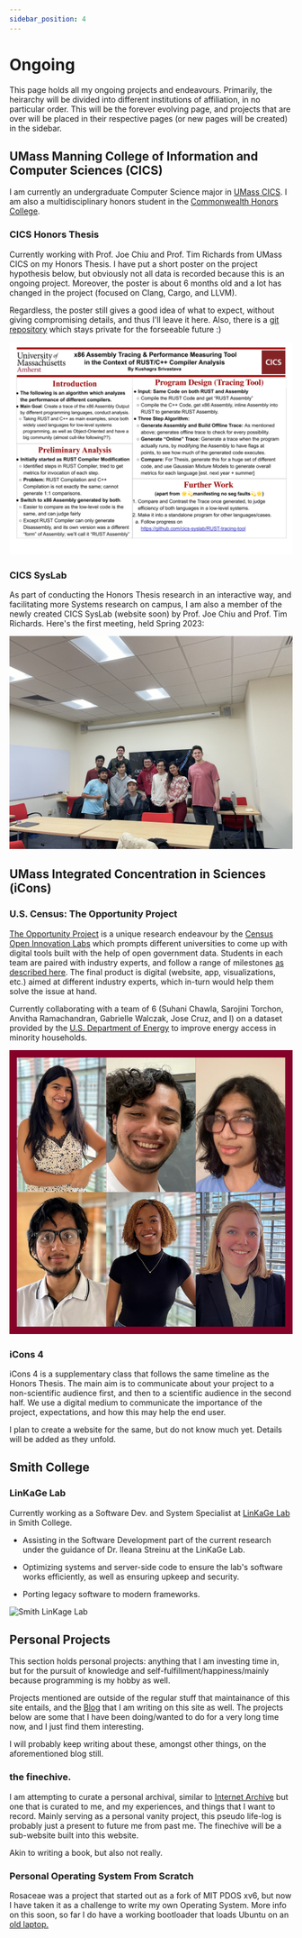 ```yaml
---
sidebar_position: 4
---
```


# Ongoing

This page holds all my ongoing projects and endeavours. Primarily, the heirarchy will be divided into different institutions of affiliation, in no particular order. This will be the forever evolving page, and projects that are over will be placed in their respective pages (or new pages will be created) in the sidebar.

## UMass Manning College of Information and Computer Sciences (CICS)

I am currently an undergraduate Computer Science major in [UMass CICS](https://cics.umass.edu). I am also a multidisciplinary honors student in the [Commonwealth Honors College](https://www.umass.edu/honors/).

### CICS Honors Thesis

Currently working with Prof. Joe Chiu and Prof. Tim Richards from UMass CICS on my Honors Thesis. I have put a short poster on the project hypothesis below, but obviously not all data is recorded because this is an ongoing project. Moreover, the poster is about 6 months old and a lot has changed in the project (focused on Clang, Cargo, and LLVM). 

Regardless, the poster still gives a good idea of what to expect, without giving compromising details, and thus I'll leave it here. Also, there is a [git repository](https://github.com/cics-syslab/RUST-tracing-tool) which stays private for the forseeable future :)

![Poster](./assets/SysLab.png)

### CICS SysLab

As part of conducting the Honors Thesis research in an interactive way, and facilitating more Systems research on campus, I am also a member of the newly created CICS SysLab (website soon) by Prof. Joe Chiu and Prof. Tim Richards. Here's the first meeting, held Spring 2023:

![SysLab](./assets/syslab-all.jpg)

## UMass Integrated Concentration in Sciences (iCons)

### U.S. Census: The Opportunity Project

[The Opportunity Project](https://opportunity.census.gov/) is a unique research endeavour by the [Census Open Innovation Labs](https://coil.census.gov/) which prompts different universities to come up with digital tools built with the help of open government data. Students in each team are paired with industry experts, and follow a range of milestones [as described here](https://opportunity.census.gov/our-process/). The final product is digital (website, app, visualizations, etc.) aimed at different industry experts, which in-turn would help them solve the issue at hand.

Currently collaborating with a team of 6 (Suhani Chawla, Sarojini Torchon, Anvitha Ramachandran, Gabrielle Walczak, Jose Cruz, and I) on a dataset provided by the [U.S. Department of Energy](https://energy.gov/) to improve energy access in minority households.

![Team Picture](./assets/top-students.jpg)

### iCons 4

iCons 4 is a supplementary class that follows the same timeline as the Honors Thesis. The main aim is to communicate about your project to a non-scientific audience first, and then to a scientific audience in the second half. We use a digital medium to communicate the importance of the project, expectations, and how this may help the end user. 

I plan to create a website for the same, but do not know much yet. Details will be added as they unfold. 

## Smith College

### LinKaGe Lab

Currently working as a Software Dev. and System Specialist at [LinKaGe Lab](https://linkage.cs.umass.edu/) in Smith College. 

- Assisting in the Software Development part of the current research under the guidance of Dr. Ileana Streinu at the LinKaGe Lab. 

- Optimizing systems and server-side code to ensure the lab's software works efficiently, as well as ensuring upkeep and security.

- Porting legacy software to modern frameworks.

![Smith LinKage Lab](./assets/smith-linkage.jpeg)

## Personal Projects

This section holds personal projects: anything that I am investing time in, but for the pursuit of knowledge and self-fulfillment/happiness/mainly because programming is my hobby as well. 

Projects mentioned are outside of the regular stuff that maintainance of this site entails, and the [Blog](/blog) that I am writing on this site as well. The projects below are some that I have been doing/wanted to do for a very long time now, and I just find them interesting.

I will probably keep writing about these, amongst other things, on the aforementioned blog still.

### the finechive.

I am attempting to curate a personal archival, similar to [Internet Archive](https://archive.org/) but one that is curated to me, and my experiences, and things that I want to record. Mainly serving as a personal vanity project, this pseudo life-log is probably just a present to future me from past me. The finechive will be a sub-website built into this website.

Akin to writing a book, but also not really. 

### Personal Operating System From Scratch

Rosaceae was a project that started out as a fork of MIT PDOS xv6, but now I have taken it as a challenge to write my own Operating System. More info on this soon, so far I do have a working bootloader that loads Ubuntu on an [old laptop.](https://suobset.github.io/oldLaptop)

<!-- ### Grad School Applications -->
<!--  -->
<!-- I am currently drafting my Statement of Purpose and the like. I will put more info soon, but essentially my interests lie in the intersection of "Systems Design and Architecture" (Operating Systems, Compilers, Networks) and "Machine Learning" (Natural Language Processing, Tinkering with different models...mainly use as a tool to streamline metrics I get from research on Compilers). I am also interested in other CS fields such as Computational Geometry, Computer Vision, and the like. -->
